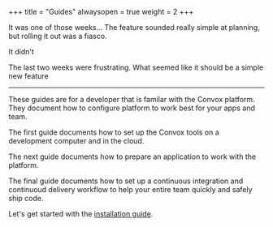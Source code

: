 +++
title = "Guides"
alwaysopen = true
weight = 2
+++

It was one of those weeks... The feature sounded really simple at planning, but rolling it out was a fiasco.





It didn't

The last two weeks were frustrating. What seemed like it should be a simple new feature 

---

These guides are for a developer that is familar with the Convox platform. They document how to configure platform to work best for your apps and team.

The first guide documents how to set up the Convox tools on a development computer and in the cloud.

The next guide documents how to prepare an application to work with the platform.

The final guide documents how to set up a continuous integration and continuoud delivery workflow to help your entire team quickly and safely ship code.

Let's get started with the [installation guide](/guides/install/).